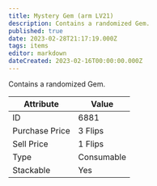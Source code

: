 ```yaml
---
title: Mystery Gem (arm LV21)
description: Contains a randomized Gem.
published: true
date: 2023-02-28T21:17:19.000Z
tags: items
editor: markdown
dateCreated: 2023-02-16T00:00:00.000Z
---
```


Contains a randomized Gem.

|Attribute|Value|
|-|-|
|ID|6881|
|Purchase Price|3 Flips|
|Sell Price|1 Flips|
|Type|Consumable|
|Stackable|Yes|

